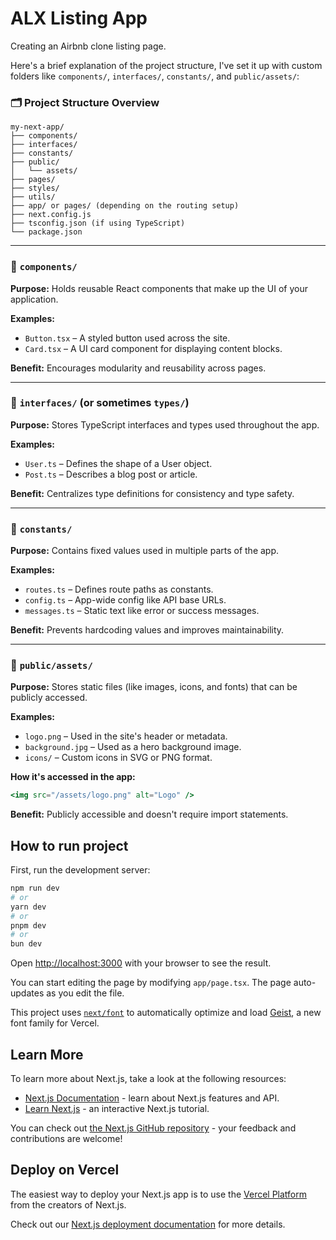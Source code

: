 # ALX Listing App 

Creating an Airbnb clone listing page.


Here's a brief explanation of the project structure, I've set it up with custom folders like `components/`, `interfaces/`, `constants/`, and `public/assets/`:


### 🗂️ **Project Structure Overview**

```
my-next-app/
├── components/
├── interfaces/
├── constants/
├── public/
│   └── assets/
├── pages/
├── styles/
├── utils/
├── app/ or pages/ (depending on the routing setup)
├── next.config.js
├── tsconfig.json (if using TypeScript)
└── package.json
```

---

### 📁 `components/`

**Purpose:**
Holds reusable React components that make up the UI of your application.

**Examples:**

* `Button.tsx` – A styled button used across the site.
* `Card.tsx` – A UI card component for displaying content blocks.

**Benefit:**
Encourages modularity and reusability across pages.

---

### 📁 `interfaces/` (or sometimes `types/`)

**Purpose:**
Stores TypeScript interfaces and types used throughout the app.

**Examples:**

* `User.ts` – Defines the shape of a User object.
* `Post.ts` – Describes a blog post or article.

**Benefit:**
Centralizes type definitions for consistency and type safety.

---

### 📁 `constants/`

**Purpose:**
Contains fixed values used in multiple parts of the app.

**Examples:**

* `routes.ts` – Defines route paths as constants.
* `config.ts` – App-wide config like API base URLs.
* `messages.ts` – Static text like error or success messages.

**Benefit:**
Prevents hardcoding values and improves maintainability.

---

### 📁 `public/assets/`

**Purpose:**
Stores static files (like images, icons, and fonts) that can be publicly accessed.

**Examples:**

* `logo.png` – Used in the site's header or metadata.
* `background.jpg` – Used as a hero background image.
* `icons/` – Custom icons in SVG or PNG format.

**How it's accessed in the app:**

```jsx
<img src="/assets/logo.png" alt="Logo" />
```

**Benefit:**
Publicly accessible and doesn't require import statements.



## How to run project

First, run the development server:

```bash
npm run dev
# or
yarn dev
# or
pnpm dev
# or
bun dev
```

Open [http://localhost:3000](http://localhost:3000) with your browser to see the result.

You can start editing the page by modifying `app/page.tsx`. The page auto-updates as you edit the file.

This project uses [`next/font`](https://nextjs.org/docs/app/building-your-application/optimizing/fonts) to automatically optimize and load [Geist](https://vercel.com/font), a new font family for Vercel.

## Learn More

To learn more about Next.js, take a look at the following resources:

- [Next.js Documentation](https://nextjs.org/docs) - learn about Next.js features and API.
- [Learn Next.js](https://nextjs.org/learn) - an interactive Next.js tutorial.

You can check out [the Next.js GitHub repository](https://github.com/vercel/next.js) - your feedback and contributions are welcome!

## Deploy on Vercel

The easiest way to deploy your Next.js app is to use the [Vercel Platform](https://vercel.com/new?utm_medium=default-template&filter=next.js&utm_source=create-next-app&utm_campaign=create-next-app-readme) from the creators of Next.js.

Check out our [Next.js deployment documentation](https://nextjs.org/docs/app/building-your-application/deploying) for more details.
